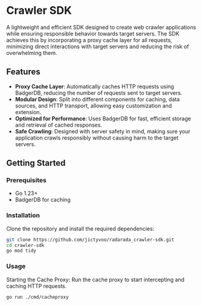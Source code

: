 # Crawler SDK

A lightweight and efficient SDK designed to create web crawler applications while ensuring responsible behavior towards
target servers. The SDK achieves this by incorporating a proxy cache layer for all requests, minimizing direct
interactions with target servers and reducing the risk of overwhelming them.

## Features

- **Proxy Cache Layer**: Automatically caches HTTP requests using BadgerDB, reducing the number of requests sent to
  target servers.
- **Modular Design**: Split into different components for caching, data sources, and HTTP transport, allowing easy
  customization and extension.
- **Optimized for Performance**: Uses BadgerDB for fast, efficient storage and retrieval of cached responses.
- **Safe Crawling**: Designed with server safety in mind, making sure your application crawls responsibly without
  causing harm to the target servers.

## Getting Started

### Prerequisites

- Go 1.23+
- BadgerDB for caching

### Installation

Clone the repository and install the required dependencies:

```bash
git clone https://github.com/jictyvoo/radarada_crawler-sdk.git
cd crawler-sdk
go mod tidy
```

### Usage

Starting the Cache Proxy: Run the cache proxy to start intercepting and caching HTTP requests.

```bash
go run ./cmd/cacheproxy
```
